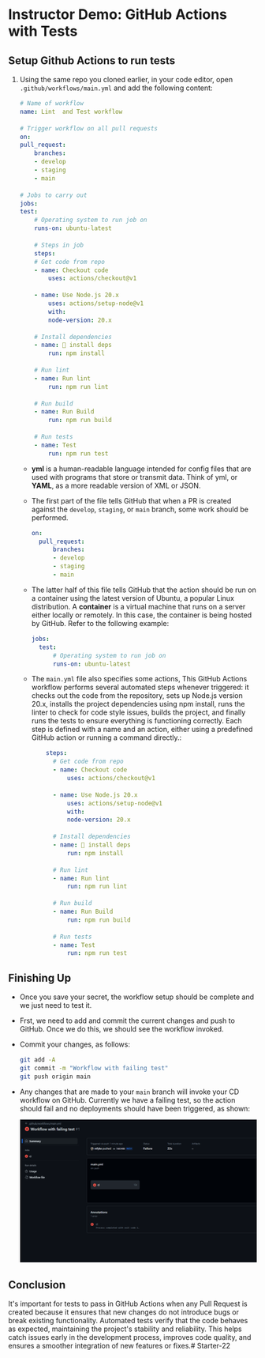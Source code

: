 # Instructor Demo: GitHub Actions with Tests

## Setup Github Actions to run tests

1. Using the same repo you cloned earlier, in your code editor, open `.github/workflows/main.yml` and add the following content:

    ```yml
    # Name of workflow
    name: Lint  and Test workflow

    # Trigger workflow on all pull requests
    on:
    pull_request:
        branches:
        - develop
        - staging
        - main

    # Jobs to carry out
    jobs:
    test:
        # Operating system to run job on
        runs-on: ubuntu-latest

        # Steps in job
        steps:
        # Get code from repo
        - name: Checkout code
            uses: actions/checkout@v1

        - name: Use Node.js 20.x
            uses: actions/setup-node@v1
            with:
            node-version: 20.x

        # Install dependencies
        - name: 🧰 install deps
            run: npm install
            
        # Run lint
        - name: Run lint
            run: npm run lint

        # Run build
        - name: Run Build
            run: npm run build

        # Run tests
        - name: Test
            run: npm run test
    ```

    * **yml** is a human-readable language intended for config files that are used with programs that store or transmit data. Think of yml, or **YAML**, as a more readable version of XML or JSON.

    * The first part of the file tells GitHub that when a PR is created against the `develop`, `staging`, or `main` branch, some work should be performed.

      ```yml
      on:
        pull_request:
            branches:
            - develop
            - staging
            - main
      ```

    * The latter half of this file tells GitHub that the action should be run on a container using the latest version of Ubuntu, a popular Linux distribution. A **container** is a virtual machine that runs on a server either locally or remotely. In this case, the container is being hosted by GitHub. Refer to the following example:

      ```yml
      jobs:
        test:
            # Operating system to run job on
            runs-on: ubuntu-latest
      ```

    * The `main.yml` file also specifies some actions, This GitHub Actions workflow performs several automated steps whenever triggered: it checks out the code from the repository, sets up Node.js version 20.x, installs the project dependencies using npm install, runs the linter to check for code style issues, builds the project, and finally runs the tests to ensure everything is functioning correctly. Each step is defined with a name and an action, either using a predefined GitHub action or running a command directly.:

      ```yml
          steps:
            # Get code from repo
            - name: Checkout code
                uses: actions/checkout@v1

            - name: Use Node.js 20.x
                uses: actions/setup-node@v1
                with:
                node-version: 20.x

            # Install dependencies
            - name: 🧰 install deps
                run: npm install
                
            # Run lint
            - name: Run lint
                run: npm run lint

            # Run build
            - name: Run Build
                run: npm run build

            # Run tests
            - name: Test
                run: npm run test
      ```

## Finishing Up

* Once you save your secret, the workflow setup should be complete and we just need to test it.

* Frst, we need to add and commit the current changes and push to GitHub. Once we do this, we should see the workflow invoked.

* Commit your changes, as follows:

    ```sh
    git add -A
    git commit -m "Workflow with failing test"
    git push origin main
    ```

* Any changes that are made to your `main` branch will invoke your CD workflow on GitHub. Currently we have a failing test, so the action should fail and no deployments should have been triggered, as shown:

    ![In GitHub Actions, a change to the main branch invokes the CD workflow and fails.](./Images/15-workflow-failing-test.png)

## Conclusion

It's important for tests to pass in GitHub Actions when any Pull Request is created because it ensures that new changes do not introduce bugs or break existing functionality. Automated tests verify that the code behaves as expected, maintaining the project's stability and reliability. This helps catch issues early in the development process, improves code quality, and ensures a smoother integration of new features or fixes.# Starter-22
